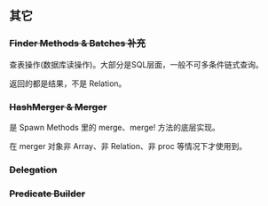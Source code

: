 ## 其它

### ~~Finder Methods & Batches 补充~~

查表操作(数据库读操作)。大部分是SQL层面，一般不可多条件链式查询。

返回的都是结果，不是 Relation。

### ~~HashMerger & Merger~~

是 Spawn Methods 里的 merge、merge! 方法的底层实现。

在 merger 对象非 Array、非 Relation、非 proc 等情况下才使用到。

### ~~Delegation~~

### ~~Predicate Builder~~
